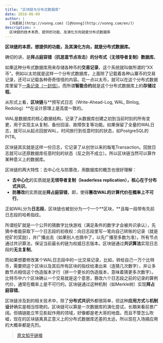 ```yaml
---
title: "区块链与分布式数据库"
date: 2018-06-09
author: |
  [冯若航](http://vonng.com)（[@Vonng](http://vonng.com/en/)）
description: >
  区块链的技术本质、提供的功能、及演化方向就是分布式数据库
---
```


**区块链的本质，想提供的功能，及其演化方向，就是分布式数据库。**

确切的讲，是**拜占庭容错（抗恶意节点攻击）的分布式（无领导者复制）数据库**。

如果这种分布式数据库用来存储各种币的**交易记录**，这个系统就叫做所谓的“XX币”。例如以太坊就是这样一个分布式数据库，上面除了记载着各种山寨币的交易记录，还可以记载各种奇奇怪怪的内容。花一点以太币，就可以在这个分布式数据库里留下[一条记录（一封信）](http://link.zhihu.com/?target=https%3A//etherscan.io/tx/0x2d6a7b0f6adeff38423d4c62cd8b6ccb708ddad85da5d3d06756ad4d8a04a6a2)。而所谓**智能合约**就是这个分布式数据库上的**存储过程**。

从形式上看，**区块链**与**预写式日志（Write-Ahead-Log, WAL, Binlog, Redolog）**在设计原理上是高度一致的。

WAL是数据库的核心数据结构，记录了从数据库创建之初到当前时刻的所有变更，用于实现主从复制、备份回滚、故障恢复等功能。如果保留了全量的WAL日志，就可以从起点回放WAL，时间旅行到任意时刻的状态，如PostgreSQL的PITR。

区块链其实就是这样一份日志，它记录了从创世以来的每笔Transaction。回放日志就可以还原数据库任意时刻的状态（反之则不成立）。所以区块链当然可以算作某种意义上的数据库。

区块链的两大特性：去中心化与防篡改，用数据库的概念也很好理解：

- **去中心化**的实质就是**无领导者复制（leaderless replication），**核心在于**分布式共识**。
- **防篡改**的实质就是**拜占庭容错**，即，使得**篡改WAL的计算代价在概率上不可行**。

正如WAL分为**日志段**，区块链也被划分为一个一个**区块，**且每一段带有先前日志段的哈希指纹。

所谓挖矿就是一个公开的猜数字比快游戏（满足条件的数字才会被共识承认），先猜中者能获取下一个日志段的初夜权：向日志段里写一笔向自己转账的记录（就是挖矿的奖励），并广播出去（如果别人也猜中了，以先广播至多数为准）。所有节点通过共识算法，保证当前最长的链为权威日志版本。区块链通过**共识算法**实现日志段的**无主复制**。

而如果想要修改某个WAL日志段中的一比交易记录，比如，转给自己一万个比特币，需要把这个区块以及其后所有区块的指纹给凑出来（连猜几次数字），并让多数节点相信这个伪造版本才行（拼一个更长的伪造版本，意味着猜更多次数字）。比特币中六个区块确认一个交易就是这个意思，篡改六个日志段之前的记录的算例代价，通常在概率上是不可行的。区块链通过这种机制（如Merkle树）实现**拜占庭容错**。

区块链涉及到的相关技术中，除了**分布式共识**外都很简单，但这种**应用方式**与**机制设计**确实是相当惊艳的。区块链可以算是一次数据库的演化尝试，长期来看前景广阔。但搞链能立竿见影起作用的领域，好像都是老大哥的地盘。而且不管怎么吹嘘，现在的区块链离真正意义上的分布式数据库还差的太远，所以现在入场搞应用的大概率都是先烈。



> [原文知乎链接](https://www.zhihu.com/question/275845393/answer/386816571)

